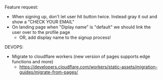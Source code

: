 


Feature request:
- When signing up, don't let user hit button twice. Instead gray it out and show a "CHECK YOUR EMAIL"
- On landing page when "Diplay name" is "default" we should link the user over to the profile page
    - OR, add display name to the signup process!


DEVOPS:
- Migrate to cloudflare workers (new version of pages supports edge functions and more)
    - https://developers.cloudflare.com/workers/static-assets/migration-guides/migrate-from-pages/
